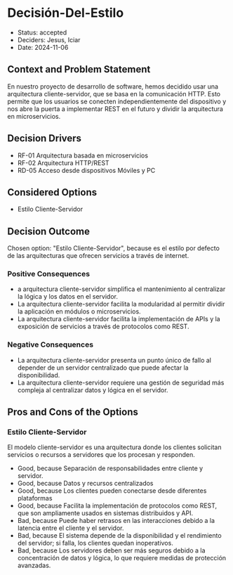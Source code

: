 # Decisión-Del-Estilo

* Status: accepted
* Deciders: Jesus, Iciar
* Date: 2024-11-06

## Context and Problem Statement

En nuestro proyecto de desarrollo de software, hemos decidido usar una arquitectura cliente-servidor, que se basa en la comunicación HTTP. Esto permite que los usuarios se conecten independientemente del dispositivo y nos abre la puerta a implementar REST en el futuro y dividir la arquitectura en microservicios.

## Decision Drivers

* RF-01 Arquitectura basada en microservicios
* RF-02 Arquitectura HTTP/REST
* RD-05 Acceso desde dispositivos Móviles y PC

## Considered Options

* Estilo Cliente-Servidor

## Decision Outcome

Chosen option: "Estilo Cliente-Servidor", because es el estilo por defecto de las arquitecturas que ofrecen servicios a través de internet.

### Positive Consequences

* a arquitectura cliente-servidor simplifica el mantenimiento al centralizar la lógica y los datos en el servidor.
* La arquitectura cliente-servidor facilita la modularidad al permitir dividir la aplicación en módulos o microservicios.
* La arquitectura cliente-servidor facilita la implementación de APIs y la exposición de servicios a través de protocolos como REST.

### Negative Consequences

* La arquitectura cliente-servidor presenta un punto único de fallo al depender de un servidor centralizado que puede afectar la disponibilidad.
* La arquitectura cliente-servidor requiere una gestión de seguridad más compleja al centralizar datos y lógica en el servidor.

## Pros and Cons of the Options

### Estilo Cliente-Servidor

El modelo cliente-servidor es una arquitectura donde los clientes solicitan servicios o recursos a servidores que los procesan y responden.

* Good, because Separación de responsabilidades entre cliente y servidor.
* Good, because Datos y recursos centralizados
* Good, because Los clientes pueden conectarse desde diferentes plataformas
* Good, because Facilita la implementación de protocolos como REST, que son ampliamente usados en sistemas distribuidos y API.
* Bad, because Puede haber retrasos en las interacciones debido a la latencia entre el cliente y el servidor.
* Bad, because El sistema depende de la disponibilidad y el rendimiento del servidor; si falla, los clientes quedan inoperativos.
* Bad, because Los servidores deben ser más seguros debido a la concentración de datos y lógica, lo que requiere medidas de protección avanzadas.
